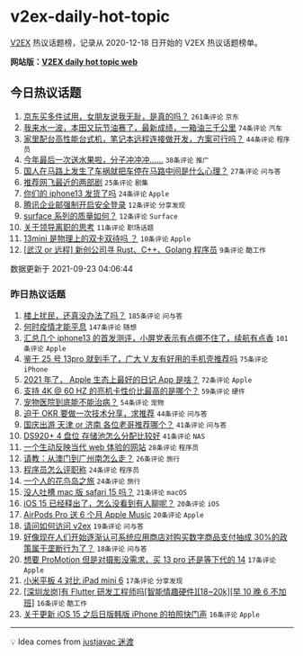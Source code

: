 # v2ex-daily-hot-topic

[V2EX](https://www.v2ex.com/) 热议话题榜，记录从 2020-12-18 日开始的 V2EX 热议话题榜单。

**网站版：[V2EX daily hot topic web](https://boojack.github.io/v2ex-daily-hot-topic-web/)**

## 今日热议话题

<!-- TODAY BEGIN -->

1. [京东买多件试用，女朋友说我无耻，是真的吗？](https://www.v2ex.com/t/803529) `261条评论` `京东`
1. [我来水一波，本田又玩节油赛了，最新成绩，一箱油三千公里](https://www.v2ex.com/t/803527) `74条评论` `汽车`
1. [家里配台高性能台式机，笔记本远程连接做开发，方案可行吗？](https://www.v2ex.com/t/803554) `44条评论` `程序员`
1. [今年最后一次送水果啦，分子冲冲冲......](https://www.v2ex.com/t/803560) `38条评论` `推广`
1. [国人在马路上发生了车祸就把车停在马路中间是什么心理？](https://www.v2ex.com/t/803535) `27条评论` `问与答`
1. [推荐网飞最近的两部剧](https://www.v2ex.com/t/803528) `25条评论` `剧集`
1. [你们的 iphone13 发货了吗](https://www.v2ex.com/t/803552) `24条评论` `Apple`
1. [腾讯企业邮强制开启安全登录](https://www.v2ex.com/t/803542) `12条评论` `分享发现`
1. [surface 系列的质量如何？](https://www.v2ex.com/t/803532) `12条评论` `Surface`
1. [关于领导离职的思考](https://www.v2ex.com/t/803531) `11条评论` `职场话题`
1. [13mini 是物理上的双卡双待吗 ？](https://www.v2ex.com/t/803561) `10条评论` `Apple`
1. [[武汉 or 远程] 新创公司寻 Rust、C++、Golang 程序员](https://www.v2ex.com/t/803526) `9条评论` `酷工作`

数据更新于 2021-09-23 04:06:44

<!-- TODAY END -->

### 昨日热议话题

<!-- YESTERDAY BEGIN -->

1. [楼上扰民，还真没办法了吗？](https://www.v2ex.com/t/803299) `185条评论` `问与答`
1. [何时疫情才能平息](https://www.v2ex.com/t/803300) `147条评论` `随想`
1. [汇总几个 iphone13 的首发测评，小屏党表示有点绷不住了，续航有点香](https://www.v2ex.com/t/803266) `101条评论` `Apple`
1. [鉴于 25 号 13pro 就到手了，广大 V 友有好用的手机壳推荐吗](https://www.v2ex.com/t/803288) `75条评论` `iPhone`
1. [2021 年了， Apple 生态上最好的日记 App 是啥？](https://www.v2ex.com/t/803289) `72条评论` `Apple`
1. [支持 4K @ 60 HZ 的亮机卡性价比最高的是哪个？](https://www.v2ex.com/t/803357) `59条评论` `硬件`
1. [宠物医院到底能不能治病？](https://www.v2ex.com/t/803284) `54条评论` `宠物`
1. [迫于 OKR 要做一次技术分享，求推荐](https://www.v2ex.com/t/803296) `44条评论` `问与答`
1. [国庆出游 天津 or 济南 各位老哥推荐哪个？](https://www.v2ex.com/t/803344) `41条评论` `问与答`
1. [DS920+ 4 盘位 存储池怎么分配比较好](https://www.v2ex.com/t/803273) `41条评论` `NAS`
1. [一个生动反映当代 web 体验的网站](https://www.v2ex.com/t/803489) `28条评论` `程序员`
1. [请教：从澳门到广州南怎么走？](https://www.v2ex.com/t/803418) `26条评论` `旅行`
1. [程序员怎么评职称](https://www.v2ex.com/t/803439) `24条评论` `程序员`
1. [一个人的花鸟岛之旅](https://www.v2ex.com/t/803378) `24条评论` `旅行`
1. [没人吐槽 mac 版 safari 15 吗？](https://www.v2ex.com/t/803491) `21条评论` `macOS`
1. [iOS 15 已经释出了，怎么没看到有人聊呢？](https://www.v2ex.com/t/803376) `20条评论` `iOS`
1. [AirPods Pro 送 6 个月 Apple Music](https://www.v2ex.com/t/803366) `20条评论` `Apple`
1. [请问如何访问 v2ex](https://www.v2ex.com/t/803469) `19条评论` `问与答`
1. [好像现在人们开始逐渐认可系统应用商店对购买数字商品支付抽成 30%的政策属于垄断行为了？](https://www.v2ex.com/t/803340) `18条评论` `问与答`
1. [想要 ProMotion 但是对摄影没需求，买 13 pro 还是等下代的 14](https://www.v2ex.com/t/803383) `17条评论` `Apple`
1. [小米平板 4 对比 iPad mini 6](https://www.v2ex.com/t/803363) `17条评论` `分享发现`
1. [[深圳龙岗]有 Flutter 研发工程师吗[智能情趣硬件][18~20k][早 10 晚 6 不加班]](https://www.v2ex.com/t/803451) `16条评论` `酷工作`
1. [关于更新 iOS 15 之后日版韩版 iPhone 的拍照快门声](https://www.v2ex.com/t/803435) `16条评论` `Apple`

<!-- YESTERDAY END -->

---

💡 Idea comes from [justjavac 迷渡](https://github.com/justjavac/)
